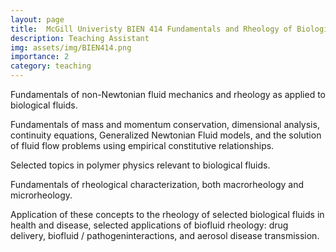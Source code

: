 ```yaml
---
layout: page
title:  McGill Univeristy BIEN 414 Fundamentals and Rheology of Biological Fluids           
description: Teaching Assistant
img: assets/img/BIEN414.png
importance: 2
category: teaching
---
```


Fundamentals of non-Newtonian fluid mechanics and rheology as applied to biological fluids. 

Fundamentals of mass and momentum conservation, dimensional analysis, continuity equations, Generalized Newtonian Fluid models, and the solution of fluid flow problems using empirical constitutive relationships. 

Selected topics in polymer physics relevant to biological fluids. 

Fundamentals of rheological characterization, both macrorheology and microrheology. 

Application of these concepts to the rheology of selected biological fluids in health and disease, selected applications of biofluid rheology: drug delivery, biofluid / pathogeninteractions, and aerosol disease transmission.